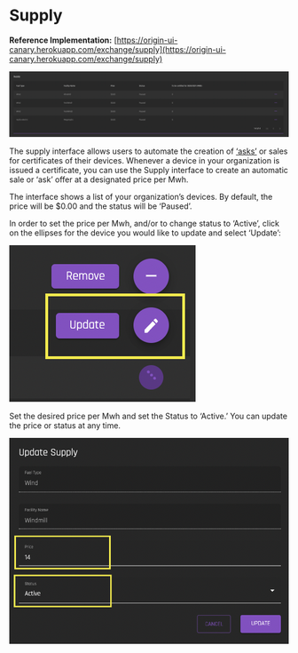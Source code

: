 # Supply
**Reference Implementation:** [https://origin-ui-canary.herokuapp.com/exchange/supply](https://origin-ui-canary.herokuapp.com/exchange/supply)

![exchange-supply](../images/exchange/exchange-supply.png)

The supply interface allows users to automate the creation of [‘asks’](../user-guide-glossary.md#ask) or sales for certificates of their devices. Whenever a device in your organization is issued a certificate, you can use the Supply interface to create an automatic sale or ‘ask’ offer at a designated price per Mwh. 

The interface shows a list of your organization’s devices. By default, the price will be $0.00 and the status will be ‘Paused’. 

In order to set the price per Mwh, and/or to change status to ‘Active’, click on the ellipses for the device you would like to update and select ‘Update’:

![exchange-supply-updateicon](../images/exchange/exchange-updatesupplyicon.png)  

Set the desired price per Mwh and set the Status to ‘Active.’ You can update the price or status at any time. 

![exchange-updatesupply](../images/exchange/exchange-updatesupply.png)  


